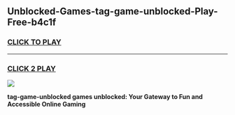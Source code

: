 
## Unblocked-Games-tag-game-unblocked-Play-Free-b4c1f
<h3>
<a href="https://premium76.site?title=tag-game-unblocked&ref=10A">CLICK TO PLAY</a></h3>
<hr>

<h3>
<a href="https://premium76.site?title=tag-game-unblocked&ref=10A">CLICK 2 PLAY</a>
  
</h3>

<a href="https://premium76.site?title=tag-game-unblocked&ref=10A"><img src="https://clearcache.store/games.png"></a>


**tag-game-unblocked games unblocked: Your Gateway to Fun and Accessible Online Gaming**
